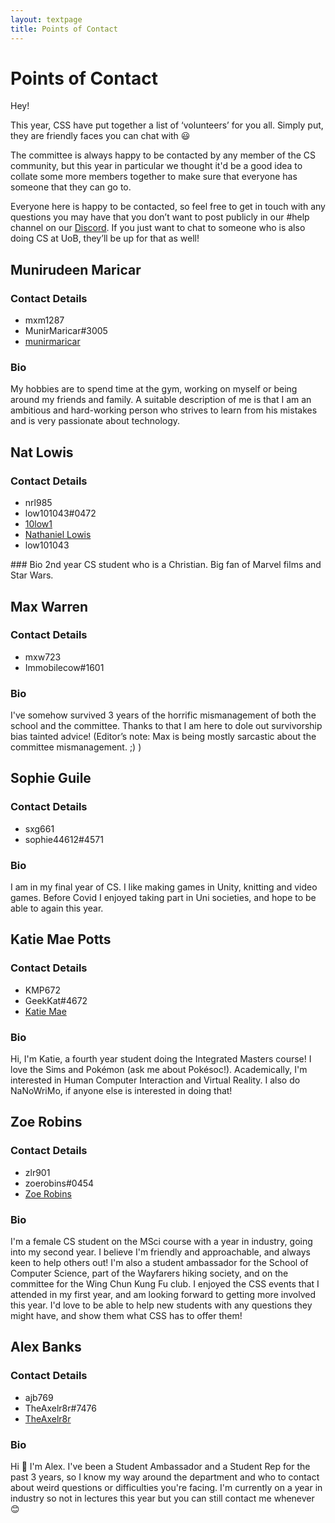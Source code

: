 ```yaml
---
layout: textpage
title: Points of Contact
---
```


# Points of Contact

Hey!

This year, CSS have put together a list of ‘volunteers’ for you all. Simply put, they are friendly faces you
 can chat with 😃

The committee is always happy to be contacted by any member of the CS community, but this year in particular we
 thought it'd be a good idea to collate some more members together to make sure that everyone has someone that
  they can go to.
   
Everyone here is happy to be contacted, so feel free to get in touch with any questions you
may have that you don’t want to post publicly in our #help channel on our [Discord](https://cssbham.com/discord).
If you just want to chat to someone who is also doing CS at UoB, they’ll be up for that as well!

## Munirudeen Maricar
### Contact Details
<ul class="poc-contact">
    <li><i class="far fa-envelope"></i> mxm1287</li>
    <li><i class="fab fa-discord"></i> MunirMaricar#3005</li>
    <li><i class="fab fa-instagram"></i> <a href="https://instagram.com/munirmaricar">munirmaricar</a></li>
</ul>

### Bio
My hobbies are to spend time at the gym, working on myself or being around my friends and family. A suitable 
description of me is that I am an ambitious and hard-working person who strives to learn from his mistakes and
 is very passionate about technology.

## Nat Lowis
### Contact Details
<ul class="poc-contact">
    <li><i class="far fa-envelope"></i> nrl985</li>
    <li><i class="fab fa-discord"></i> low101043#0472</li>
    <li><i class="fab fa-instagram"></i> <a href="https://www.instagram.com/10low1">10low1</a></li>
    <li><i class="fab fa-facebook"></i> <a href="https://www.facebook.com/profile.php?id=100005545727097">Nathaniel Lowis</a></li>
    <li><i class="fab fa-snapchat-ghost"></i> low101043</li>
</ul>
### Bio
2nd year CS student who is a Christian. Big fan of Marvel films and Star Wars.

## Max Warren
### Contact Details
<ul class="poc-contact">
    <li><i class="far fa-envelope"></i> mxw723</li>
    <li><i class="fab fa-discord"></i> Immobilecow#1601</li>
</ul>

### Bio
I've somehow survived 3 years of the horrific mismanagement of both the school and the committee. Thanks to that
 I am here to dole out survivorship bias tainted advice! 
(Editor’s note: Max is being mostly sarcastic about the committee mismanagement. ;) )


## Sophie Guile
### Contact Details
<ul class="poc-contact">
    <li><i class="far fa-envelope"></i> sxg661</li>
    <li><i class="fab fa-discord"></i> sophie44612#4571</li>
</ul>

### Bio
I am in my final year of CS. I like making games in Unity, knitting and video games. Before Covid I enjoyed 
taking part in Uni societies, and hope to be able to again this year.


## Katie Mae Potts
### Contact Details
<ul class="poc-contact">
    <li><i class="far fa-envelope"></i> KMP672</li>
    <li><i class="fab fa-discord"></i> GeekKat#4672</li>
    <li><i class="fab fa-facebook"></i> <a href="https://www.facebook.com/profile.php?id=100009724419921">Katie Mae</a></li>
</ul>

### Bio
Hi, I'm Katie, a fourth year student doing the Integrated Masters course! I love the Sims and Pokémon
 (ask me about Pokésoc!). Academically, I'm interested in Human Computer Interaction and Virtual Reality. 
 I also do NaNoWriMo, if anyone else is interested in doing that!

## Zoe Robins
### Contact Details
<ul class="poc-contact">
    <li><i class="far fa-envelope"></i> zlr901</li>
    <li><i class="fab fa-discord"></i> zoerobins#0454</li>
    <li><i class="fab fa-facebook"></i> <a href="https://www.facebook.com/zoe.robins.1293">Zoe Robins</a></li>
</ul>

### Bio
I'm a female CS student on the MSci course with a year in industry, going into my second year. I believe I'm 
friendly and approachable, and always keen to help others out! I'm also a student ambassador for the School of 
Computer Science, part of the Wayfarers hiking society, and on the committee for the Wing Chun Kung Fu club.
 I enjoyed the CSS events that I attended in my first year, and am looking forward to getting more involved this
  year. I'd love to be able to help new students with any questions they might have, and show them what CSS has
   to offer them!
   
## Alex Banks
### Contact Details
<ul class="poc-contact">
    <li><i class="far fa-envelope"></i> ajb769</li>
    <li><i class="fab fa-discord"></i> TheAxelr8r#7476</li>
    <li><i class="fab fa-facebook"></i> <a href="https://www.facebook.com/TheAxelr8r">TheAxelr8r</a></li>
</ul>

### Bio
Hi 👋 I'm Alex. I've been a Student Ambassador and a Student Rep for the past 3 years, so I know my way around 
the department and who to contact about weird questions or difficulties you're facing. I'm currently on a year
 in industry so not in lectures this year but you can still contact me whenever 😊

 
<script src="https://kit.fontawesome.com/3e937b69c2.js" crossorigin="anonymous"></script>